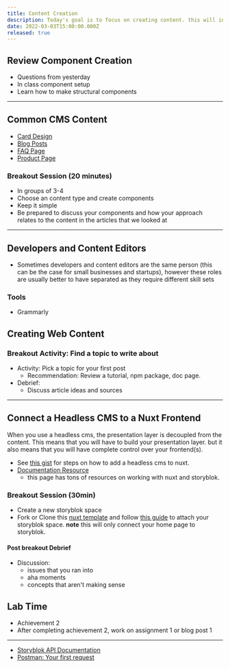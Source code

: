 ```yaml
---
title: Content Creation
description: Today's goal is to focus on creating content. this will involve a mix of writing, asset gathering, and component building
date: 2022-03-03T15:00:00.000Z
released: true
---
```


## Review Component Creation

- Questions from yesterday
- In class component setup
- Learn how to make structural components

---

## Common CMS Content

- [Card Design](https://www.mockplus.com/blog/post/card-ui-design)
- [Blog Posts](https://www.bramework.com/ideal-blog-post-length/)
- [FAQ Page](https://www.jimdo.com/blog/how-to-write-an-faq-page-with-examples/)
- [Product Page](https://www.shopify.ca/blog/product-page)

### Breakout Session (20 minutes)

- In groups of 3-4
- Choose an content type and create components
- Keep it simple
- Be prepared to discuss your components and how your approach relates to the content in the articles that we looked at

---

## Developers and Content Editors

- Sometimes developers and content editors are the same person (this can be the case for small businesses and startups), however these roles are usually better to have separated as they require different skill sets

### Tools

- Grammarly

## Creating Web Content

### Breakout Activity: Find a topic to write about

- Activity: Pick a topic for your first post
  - Recommendation: Review a tutorial, npm package, doc page.
- Debrief:
  - Discuss article ideas and sources

---

## Connect a Headless CMS to a Nuxt Frontend

When you use a headless cms, the presentation layer is decoupled from the content. This means that you will have to build your presentation layer. but it also means that you will have complete control over your frontend(s).

- See [this gist](https://gist.github.com/lilyx13/03a8a0bda19524bfa89bd2d5f2ef7612) for steps on how to add a headless cms to nuxt.
- [Documentation Resource](https://www.storyblok.com/tc/nuxtjs)
  - this page has tons of resources on working with nuxt and storyblok.

### Breakout Session (30min)

- Create a new storyblok space
- Fork or Clone this [nuxt template]() and follow [this guide](https://gist.github.com/lilyx13/03a8a0bda19524bfa89bd2d5f2ef7612) to attach your storyblok space. **note** this will only connect your home page to storyblok.

#### Post breakout Debrief

- Discussion:
  - issues that you ran into
  - aha moments
  - concepts that aren't making sense

## Lab Time

- Achievement 2
- After completing achievement 2, work on assignment 1 or blog post 1

---

<home-work :home-work="homework">

- [Storyblok API Documentation](https://www.storyblok.com/docs/api/content-delivery)
- [Postman: Your first request](https://learning.postman.com/docs/getting-started/sending-the-first-request/)
  </home-work>
